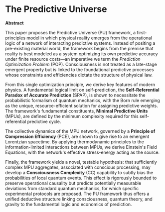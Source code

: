 # The Predictive Universe

**Abstract**

This paper proposes the Predictive Universe (PU) framework, a first-principles model in which physical reality emerges from the operational logic of a network of interacting predictive systems. Instead of positing a pre-existing material world, the framework begins from the premise that reality is best modeled as a system optimizing its own predictive accuracy under finite resource costs—an imperative we term the *Prediction Optimization Problem* (POP). Consciousness is not treated as a late-stage emergent property but is linked to the foundational predictive processes whose constraints and efficiencies dictate the structure of physical law.

From this single optimization principle, we derive key features of modern physics. A fundamental logical limit on self-prediction, the **Self-Referential Paradox of Accurate Prediction** (SPAP), is shown to necessitate the probabilistic formalism of quantum mechanics, with the Born rule emerging as the unique, resource-efficient solution for assigning predictive weights. The framework's fundamental constituents, **Minimal Predictive Units** (MPUs), are defined by the minimum complexity required for this self-referential predictive cycle.

The collective dynamics of the MPU network, governed by a **Principle of Compression Efficiency** (PCE), are shown to give rise to an emergent Lorentzian spacetime. By applying thermodynamic principles to the information-limited interactions between MPUs, we derive Einstein's Field Equations, with the network's effective stress-energy acting as the source.

Finally, the framework yields a novel, testable hypothesis: that sufficiently complex MPU aggregates, associated with conscious processing, may develop a **Consciousness Complexity** (CC) capability to subtly bias the probabilities of local quantum events. This effect is rigorously bounded to preserve operational causality but predicts potentially measurable deviations from standard quantum mechanics, for which specific experimental protocols are proposed. The PU framework thus offers a unified deductive structure linking consciousness, quantum theory, and gravity to the fundamental logic and economics of prediction.
